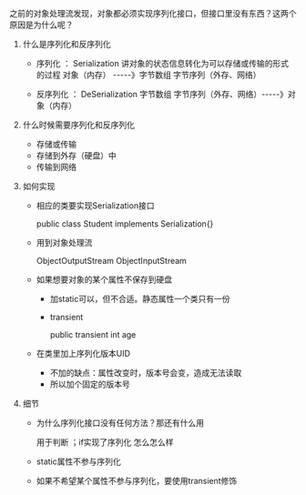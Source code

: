 之前的对象处理流发现，对象都必须实现序列化接口，但接口里没有东西？这两个原因是为什么呢？

1. 什么是序列化和反序列化
    * 序列化 ： Serialization 讲对象的状态信息转化为可以存储或传输的形式的过程
            对象（内存） -----》字节数组  字节序列（外存、网络）
            
    * 反序列化 ： DeSerialization 
            字节数组  字节序列（外存、网络）-----》对象（内存）

2. 什么时候需要序列化和反序列化
   * 存储或传输
   * 存储到外存（硬盘）中
   * 传输到网络
3. 如何实现
    * 相应的类要实现Serialization接口
        
        public class Student implements Serialization{}
    * 用到对象处理流
        
        ObjectOutputStream 
        ObjectInputStream
    * 如果想要对象的某个属性不保存到硬盘
    
        * 加static可以，但不合适。静态属性一个类只有一份
        
        * transient  
        
            public transient int age
    * 在类里加上序列化版本UID 
        * 不加的缺点：属性改变时，版本号会变，造成无法读取
        * 所以加个固定的版本号
4. 细节
    * 为什么序列化接口没有任何方法？那还有什么用
        
        用于判断  ；if实现了序列化  怎么怎么样
    * static属性不参与序列化
    * 如果不希望某个属性不参与序列化，要使用transient修饰
    
        